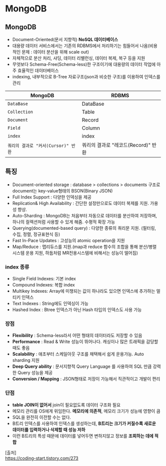 # MongoDB

## MongoDB
- Document-Oriented(문서 지향적) **NoSQL 데이터베이스**
- 대용량 데이터 서비스에서는 기존의 RDBMS에서 처리하기는 힘들어서 나옴(비용적인 문제 : 데이터 분산을 위해 scale out)
- 자체적으로 분산 처리, 샤딩, 데이터 리밸런싱, 데이터 복제, 복구 등을 지원
- 무엇보다 Schema-Free(Schema-less)한 구조이기에 대용량의 데이터 작업에 아주 효율적인 데이터베이스
- indexing, 내부적으로 B-Tree 자료구조(json과 비슷한 구조)를 이용하여 인덱스를 관리

|MongoDB                           |RDBMS                            |
|----------------------------------|---------------------------------|
|`DataBase`			               |DataBase                         |
|`Collection`          	           |Table                            |
|`Document`         	           |Record                           |
|`Field`         	               |Column                           |
|`index`         	               |index                            |
|`쿼리의 결과로 "커서(Cursor)" 반환` |쿼리의 결과로 "레코드(Record)" 반환|


## 특징
- Document-oriented storage : database > collections > documents 구조로 document는 key-value형태의 BSON(Binary JSON)
- Full Index Support : 다양한 인덱싱을 제공
- Replication& High Availability : 간단한 설정만으로도 데이터 복제를 지원. 가용성 향상.
- Auto-Sharding : MongoDB는 처음부터 자동으로 데이터를 분산하여 저장하며, 하나의 컬렉션처럼 사용할 수 있게 해줌. 수평적 확장 가능
- Querying(documented-based query) : 다양한 종류의 쿼리문 지원. (필터링, 수집, 정렬, 정규표현식 등)
- Fast In-Pace Updates : 고성능의 atomic operation을 지원
- Map/Reduce : 맵리듀스를 지원.(map과 reduce 함수의 조합을 통해 분산/병렬 시스템 운용 지원, 하둡처럼 MR전용시스템에 비해서는 성능이 떨어짐)

### index 종류
- Single Field Indexes: 기본 index
- Compound Indexes: 복합 index
- Multikey Indexes: Array에 미챙되는 값이 하나라도 있으면 인덱스에 추가하는 멀티키 인덱스
- Text Indexes : String에도 인덱싱이 가능
- Hashed Index : Btree 인덱스가 아닌 Hash 타입의 인덱스도 사용 가능

### 장점
- **Flexibility** : Schema-less라서 어떤 형태의 데이터라도 저장할 수 있음
- **Performance** : Read & Write 성능이 뛰어나다. 캐싱이나 많은 트래픽을 감당할 때도 좋음
- **Scalability** : 애초부터 스케일아웃 구조를 채택해서 쉽게 운용가능. Auto sharding 지원
- **Deep Query ability** : 문서지향적 Query Language 를 사용하여 SQL 만큼 강력한 Query 성능을 제공
- **Conversion / Mapping** : JSON형태로 저장이 가능해서 직관적이고 개발이 편리

### 단점
- **table JOIN이 없어서** join이 필요없도록 데이터 구조화 필요
- 메모리 관리를 OS에게 위임한다. **메모리에 의존적**, 메모리 크기가 성능에 영향이 큼
- SQL을 완전히 이전할 수는 없다.
- B트리 인덱스를 사용하여 인덱스를 생성하는데, **B트리는 크기가 커질수록 새로운 데이터를 입력하거나 삭제할 때 성능 저하**
- 이런 B트리의 특성 때문에 데이터를 넣어두면 변하지않고 정보를 **조회하는 데에 적합**




[출처]  
https://coding-start.tistory.com/273  